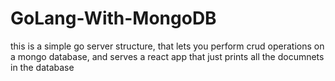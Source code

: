 # GoLang-With-MongoDB

this is a simple go server structure, that lets you perform crud operations on a mongo database, and serves a react app that just prints all the documnets in the database
